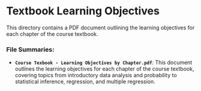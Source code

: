 # Textbook Learning Objectives

This directory contains a PDF document outlining the learning objectives for each chapter of the course textbook.

### File Summaries:

*   **`Course Texbook - Learning Objectives by Chapter.pdf`**: This document outlines the learning objectives for each chapter of the course textbook, covering topics from introductory data analysis and probability to statistical inference, regression, and multiple regression.
